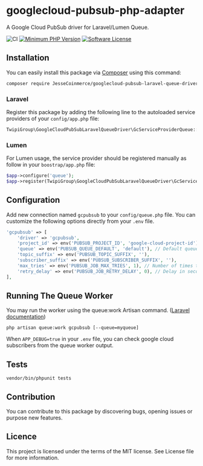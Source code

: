 # googlecloud-pubsub-php-adapter

A Google Cloud PubSub driver for Laravel/Lumen Queue.

![CI](https://github.com/twipi-group/googlecloud-pubsub-laravel-queue-driver/workflows/CI/badge.svg)
[![Minimum PHP Version](https://img.shields.io/badge/php-%3E%3D%207.1-8892BF.svg?style=flat)](https://www.php.net/manual/fr/migration71.new-features.php)
[![Software License](https://img.shields.io/badge/license-MIT-green.svg?style=flat)](LICENSE)

## Installation
You can easily install this package via [Composer](https://getcomposer.org) using this command:
```bash
composer require JesseCoinmerce/googlecloud-pubsub-laravel-queue-driver
```
### Laravel
Register this package by adding the following line to the autoloaded service providers of your `config/app.php` file:

```php
TwipiGroup\GoogleCloudPubSubLaravelQueueDriver\GcServiceProviderQueue::class,
```
### Lumen
For Lumen usage, the service provider should be registered manually as follow in your `boostrap/app.php` file:

```php
$app->configure('queue');
$app->register(TwipiGroup\GoogleCloudPubSubLaravelQueueDriver\GcServiceProviderQueue::class);
```

## Configuration

Add new connection named `gcpubsub` to your `config/queue.php` file. You can customize the following options directly from your `.env` file.

```php
'gcpubsub' => [
    'driver' => 'gcpubsub',
    'project_id' => env('PUBSUB_PROJECT_ID', 'google-cloud-project-id'), // Google cloud project id
    'queue' => env('PUBSUB_QUEUE_DEFAULT', 'default'), // Default queue name corresponding to the gc pubsub topic
    'topic_suffix' => env('PUBSUB_TOPIC_SUFFIX', ''),
    'subscriber_suffix' => env('PUBSUB_SUBSCRIBER_SUFFIX', ''),
    'max_tries' => env('PUBSUB_JOB_MAX_TRIES', 1), // Number of times the job may be attempted.
    'retry_delay' => env('PUBSUB_JOB_RETRY_DELAY', 0), // Delay in seconds before retrying a job that has failed 
],
```

## Running The Queue Worker
You may run the worker using the queue:work Artisan command. ([Laravel documentation](https://github.com/twipi-group/googlecloud-pubsub-laravel-queue-driver/workflows/CI/badge.svg))
```
php artisan queue:work gcpubsub [--queue=myqueue]
```

When `APP_DEBUG=true` in your `.env` file, you can check google cloud subscribers from the queue worker output.

## Tests
```
vendor/bin/phpunit tests
```
## Contribution
You can contribute to this package by discovering bugs, opening issues or purpose new features.

## Licence
This project is licensed under the terms of the MIT license. See License file for more information.
